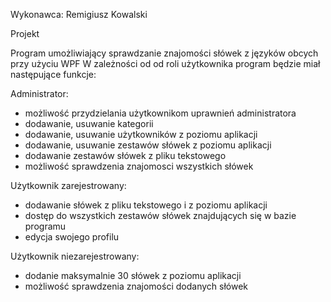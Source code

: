 Wykonawca: Remigiusz Kowalski

Projekt

Program umożliwiający sprawdzanie znajomości słówek z języków obcych przy użyciu WPF
W zależności od od roli użytkownika program będzie miał następujące funkcje:

Administrator:
- możliwość przydzielania użytkownikom uprawnień administratora
- dodawanie, usuwanie kategorii
- dodawanie, usuwanie użytkowników z poziomu aplikacji
- dodawanie, usuwanie zestawów słówek z poziomu aplikacji
- dodawanie zestawów słówek z pliku tekstowego
- możliwość sprawdzenia znajomosci wszystkich słówek

Użytkownik zarejestrowany:
- dodawanie słówek z pliku tekstowego i z poziomu aplikacji
- dostęp do wszystkich zestawów słówek znajdujących się w bazie programu
- edycja swojego profilu

Użytkownik niezarejestrowany:
- dodanie maksymalnie 30 słówek z poziomu aplikacji
- możliwość sprawdzenia znajomości dodanych słówek
